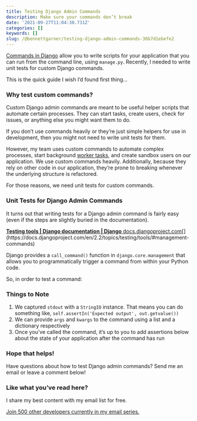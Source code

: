 ```yaml
---
title: Testing Django Admin Commands
description: Make sure your commands don’t break
date: '2021-09-27T11:04:30.731Z'
categories: []
keywords: []
slug: /@bennettgarner/testing-django-admin-commands-36b7d1ebefe2
---
```


[Commands in Django](https://docs.djangoproject.com/en/3.2/howto/custom-management-commands/) allow you to write scripts for your application that you can run from the command line, using `manage.py`. Recently, I needed to write unit tests for custom Django commands.

This is the quick guide I wish I’d found first thing…

### Why test custom commands?

Custom Django admin commands are meant to be useful helper scripts that automate certain processes. They can start tasks, create users, check for issues, or anything else you might want them to do.

If you don’t use commands heavily or they’re just simple helpers for use in development, then you might not need to write unit tests for them.

However, my team uses custom commands to automate complex processes, start background [worker tasks](https://medium.com/swlh/python-developers-celery-is-a-must-learn-technology-heres-how-to-get-started-578f5d63fab3), and create sandbox users on our application. We use custom commands heavily. Additionally, because they rely on other code in our application, they’re prone to breaking whenever the underlying structure is refactored.

For those reasons, we need unit tests for custom commands.

### Unit Tests for Django Admin Commands

It turns out that writing tests for a Django admin command is fairly easy (even if the steps are slightly buried in the documentation).

[**Testing tools | Django documentation | Django**
docs.djangoproject.com](https://docs.djangoproject.com/en/2.2/topics/testing/tools/#management-commands "https://docs.djangoproject.com/en/2.2/topics/testing/tools/#management-commands")[](https://docs.djangoproject.com/en/2.2/topics/testing/tools/#management-commands)

Django provides a `call_command()` function in `django.core.management` that allows you to programmatically trigger a command from within your Python code.

So, in order to test a command:

### Things to Note

1.  We captured `stdout` with a `StringIO` instance. That means you can do something like, `self.assertIn('Expected output', out.getvalue())`
2.  We can provide `args` and `kwargs` to the command using a list and a dictionary respectively
3.  Once you’ve called the command, it’s up to you to add assertions below about the state of your application after the command has run

### Hope that helps!

Have questions about how to test Django admin commands? Send me an email or leave a comment below!

### Like what you’ve read here?

I share my best content with my email list for free.

[Join 500 other developers currently in my email series.](https://sunny-architect-5371.ck.page/0a60026a5d)
